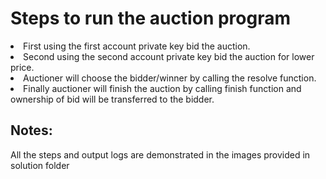 # Steps to run the auction program
<li> First using the first account private key bid the auction. 
<li> Second using the second account private key bid the auction for lower price.
<li> Auctioner will choose the bidder/winner by calling the resolve function.
<li> Finally auctioner will finish the auction by calling finish function and ownership of bid will be transferred to the bidder.

## Notes:
All the steps  and output logs are demonstrated in the images provided in solution folder